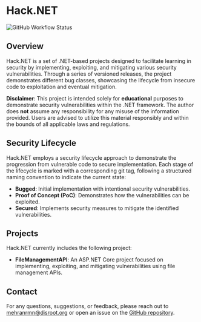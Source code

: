 # Hack.NET

![GitHub Workflow Status](https://img.shields.io/github/workflow/status/mehranrmn/Hack.NET/CI)

## Overview

Hack.NET is a set of .NET-based projects designed to facilitate learning in security by implementing, exploiting, and mitigating various security vulnerabilities. Through a series of versioned releases, the project demonstrates different bug classes, showcasing the lifecycle from insecure code to exploitation and eventual mitigation.

**Disclaimer**: This project is intended solely for **educational** purposes to demonstrate security vulnerabilities within the .NET framework. The author does **not** assume any responsibility for any misuse of the information provided. Users are advised to utilize this material responsibly and within the bounds of all applicable laws and regulations.

## Security Lifecycle

Hack.NET employs a security lifecycle approach to demonstrate the progression from vulnerable code to secure implementation. Each stage of the lifecycle is marked with a corresponding git tag, following a structured naming convention to indicate the current state:

- **Bugged**: Initial implementation with intentional security vulnerabilities.
- **Proof of Concept (PoC)**: Demonstrates how the vulnerabilities can be exploited.
- **Secured**: Implements security measures to mitigate the identified vulnerabilities.

## Projects

Hack.NET currently includes the following project:  
- **FileManagementAPI**: An ASP.NET Core project focused on implementing, exploiting, and mitigating vulnerabilities using file management APIs.

## Contact

For any questions, suggestions, or feedback, please reach out to [mehranrmn@disroot.org](mailto:mehranrmn@disroot.org) or open an issue on the [GitHub repository](https://github.com/mehranrmn/Hack.NET).
